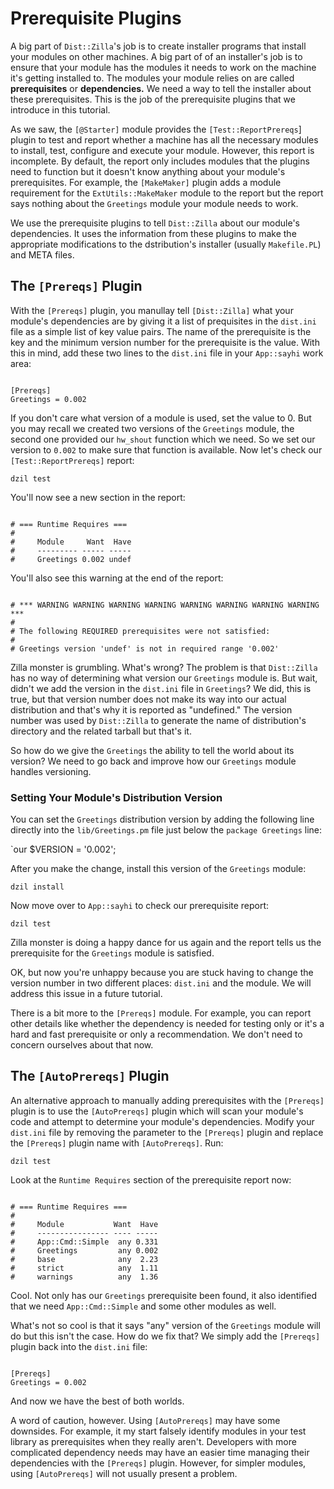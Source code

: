 # Prerequisite Plugins

A big part of `Dist::Zilla`'s job is to create installer programs that install
your modules on other machines. A big part of of an installer's job is to ensure
that your module has the modules it needs to work on the machine it's getting
installed to. The modules your module relies on are called **prerequisites** or
**dependencies.** We need a way to tell the installer about these prerequisites.
This is the job of the prerequisite plugins that we introduce in this tutorial.

As we saw, the `[@Starter]` module provides the `[Test::ReportPrereqs`] plugin
to test and report whether a machine has all the necessary modules to install,
test, configure and execute your module. However, this report is incomplete. By
default, the report only includes modules that the plugins need to function but
it doesn't know anything about your module's prerequisites. For example, the
`[MakeMaker]` plugin adds a module requirement for the `ExtUtils::MakeMaker`
module to the report but the report says nothing about the `Greetings` module
your module needs to work.

We use the prerequisite plugins to tell `Dist::Zilla` about our module's
dependencies. It uses the information from these plugins to make the appropriate
modifications to the dstribution's installer (usually `Makefile.PL`) and META
files.

## The `[Prereqs]` Plugin

With the `[Prereqs]` plugin, you manullay tell `[Dist::Zilla]` what your
module's dependencies are by giving it a list of prequisites in the `dist.ini`
file as a simple list of key value pairs. The name of the prerequisite is the
key and the minimum version number for the prerequisite is the value. With this
in mind, add these two lines to the `dist.ini` file in your `App::sayhi` work
area:

```

[Prereqs]
Greetings = 0.002

```

If you don't care what version of a module is used, set the value to 0. But you
may recall we created two versions of the `Greetings` module, the second one
provided our `hw_shout` function which we need. So we set our version to `0.002`
to make sure that function is available. Now let's check our
`[Test::ReportPrereqs]` report:

`dzil test`

You'll now see a new section in the report:

```

# === Runtime Requires ===
#
#     Module     Want  Have
#     --------- ----- -----
#     Greetings 0.002 undef

```

You'll also see this warning at the end of the report:

```

# *** WARNING WARNING WARNING WARNING WARNING WARNING WARNING WARNING ***
#
# The following REQUIRED prerequisites were not satisfied:
#
# Greetings version 'undef' is not in required range '0.002'

```

Zilla monster is grumbling. What's wrong? The problem is that `Dist::Zilla` has
no way of determining what version our `Greetings` module is. But wait, didn't
we add the version in the `dist.ini` file in `Greetings`? We did, this is true,
but that version number does not make its way into our actual distribution and
that's why it is reported as "undefined." The version number was used by
`Dist::Zilla` to generate the name of distribution's directory and the related
tarball but that's it.

So how do we give the `Greetings` the ability to tell the world about its
version? We need to go back and improve how our `Greetings` module handles
versioning.

### Setting Your Module's Distribution Version

You can set the `Greetings` distribution version by adding the following line
directly into the `lib/Greetings.pm` file just below the `package Greetings`
line:

`our $VERSION = '0.002';

After you make the change, install this version of the `Greetings` module:

`dzil install`

Now move over to `App::sayhi` to check our prerequisite report:

`dzil test`

Zilla monster is doing a happy dance for us again and the report tells us the
prerequisite for the `Greetings` module is satisfied.

OK, but now you're unhappy because you are stuck having to change the version
number in two different places: `dist.ini` and the module. We will address this
issue in a future tutorial.

There is a bit more to the `[Prereqs]` module. For example, you can report other
details like whether the dependency is needed for testing only or it's a hard
and fast prerequisite or only a recommendation. We don't need to concern
ourselves about that now.

## The `[AutoPrereqs]` Plugin

An alternative approach to manually adding prerequisites with the `[Prereqs]`
plugin is to use the `[AutoPrereqs]` plugin which will scan your module's code
and attempt to determine your module's dependencies. Modify your `dist.ini` file
by removing the parameter to the `[Prereqs]` plugin and replace the `[Prereqs]`
plugin name with `[AutoPrereqs]`. Run:

`dzil test`

Look at the `Runtime Requires` section of the prerequisite report now:

```

# === Runtime Requires ===
#
#     Module           Want  Have
#     ---------------- ---- -----
#     App::Cmd::Simple  any 0.331
#     Greetings         any 0.002
#     base              any  2.23
#     strict            any  1.11
#     warnings          any  1.36

```

Cool. Not only has our `Greetings` prerequisite been found, it also identified
that we need `App::Cmd::Simple` and some other modules as well.

What's not so cool is that it says "any" version of the `Greetings` module will
do but this isn't the case. How do we fix that? We simply add the `[Prereqs]`
plugin back into the `dist.ini` file:

```

[Prereqs]
Greetings = 0.002

```

And now we have the best of both worlds.

A word of caution, however. Using `[AutoPrereqs]` may have some downsides. For
example, it my start falsely identify modules in your test library as
prerequisites when they really aren't. Developers with more complicated
dependency needs may have an easier time managing their dependencies with the
`[Prereqs]` plugin. However, for simpler modules, using `[AutoPrereqs]` will not
usually present a problem.
